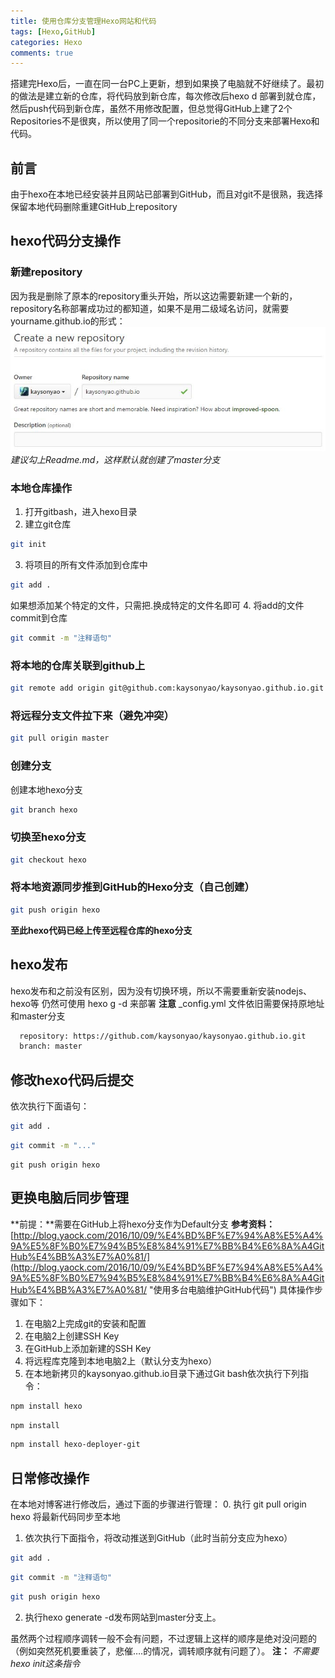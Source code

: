 ```yaml
---
title: 使用仓库分支管理Hexo网站和代码
tags: [Hexo,GitHub]
categories: Hexo
comments: true
---
```

搭建完Hexo后，一直在同一台PC上更新，想到如果换了电脑就不好继续了。最初的做法是建立新的仓库，将代码放到新仓库，每次修改后hexo d 部署到就仓库，然后push代码到新仓库，虽然不用修改配置，但总觉得GitHub上建了2个Repositories不是很爽，所以使用了同一个repositorie的不同分支来部署Hexo和代码。
<!--more-->
## 前言
由于hexo在本地已经安装并且网站已部署到GitHub，而且对git不是很熟，我选择保留本地代码删除重建GitHub上repository
## hexo代码分支操作
### 新建repository
因为我是删除了原本的repository重头开始，所以这边需要新建一个新的，repository名称部署成功过的都知道，如果不是用二级域名访问，就需要yourname.github.io的形式：
![createnew](/img/createnew.jpg)
*建议勾上Readme.md，这样默认就创建了master分支*
### 本地仓库操作
1. 打开gitbash，进入hexo目录
2. 建立git仓库
```bash
git init
```
3. 将项目的所有文件添加到仓库中
```bash
git add .
```
如果想添加某个特定的文件，只需把.换成特定的文件名即可
4. 将add的文件commit到仓库
```bash
git commit -m "注释语句"
```
### 将本地的仓库关联到github上
```bash
git remote add origin git@github.com:kaysonyao/kaysonyao.github.io.git
```
### 将远程分支文件拉下来（避免冲突）
```bash
git pull origin master
```
### 创建分支
创建本地hexo分支
```bash
git branch hexo
```
### 切换至hexo分支
```bash
git checkout hexo
```
### 将本地资源同步推到GitHub的Hexo分支（自己创建）
```bash
git push origin hexo
```
**至此hexo代码已经上传至远程仓库的hexo分支**
## hexo发布
hexo发布和之前没有区别，因为没有切换环境，所以不需要重新安装nodejs、hexo等
仍然可使用 hexo g -d  来部署
**注意** _config.yml 文件依旧需要保持原地址和master分支
```bash
  repository: https://github.com/kaysonyao/kaysonyao.github.io.git
  branch: master
```
## 修改hexo代码后提交
依次执行下面语句：
```bash
git add .
```
```bash
git commit -m "..."
```
```
git push origin hexo
```
## 更换电脑后同步管理
**前提：**需要在GitHub上将hexo分支作为Default分支
**参考资料：**[http://blog.yaock.com/2016/10/09/%E4%BD%BF%E7%94%A8%E5%A4%9A%E5%8F%B0%E7%94%B5%E8%84%91%E7%BB%B4%E6%8A%A4GitHub%E4%BB%A3%E7%A0%81/](http://blog.yaock.com/2016/10/09/%E4%BD%BF%E7%94%A8%E5%A4%9A%E5%8F%B0%E7%94%B5%E8%84%91%E7%BB%B4%E6%8A%A4GitHub%E4%BB%A3%E7%A0%81/ "使用多台电脑维护GitHub代码")
具体操作步骤如下：
1. 在电脑2上完成git的安装和配置
2. 在电脑2上创建SSH Key
3. 在GitHub上添加新建的SSH Key
4. 将远程库克隆到本地电脑2上（默认分支为hexo）
5. 在本地新拷贝的kaysonyao.github.io目录下通过Git bash依次执行下列指令：
```bash
npm install hexo
```
```bash
npm install
```
```bash
npm install hexo-deployer-git
```
## 日常修改操作
在本地对博客进行修改后，通过下面的步骤进行管理：
0. 执行 git pull origin hexo 将最新代码同步至本地
1. 依次执行下面指令，将改动推送到GitHub（此时当前分支应为hexo）
```bash
git add .
```
```bash
git commit -m "注释语句"
```
```bash
git push origin hexo
```
2. 执行hexo generate -d发布网站到master分支上。

虽然两个过程顺序调转一般不会有问题，不过逻辑上这样的顺序是绝对没问题的（例如突然死机要重装了，悲催….的情况，调转顺序就有问题了）。
**注：** *不需要hexo init这条指令*